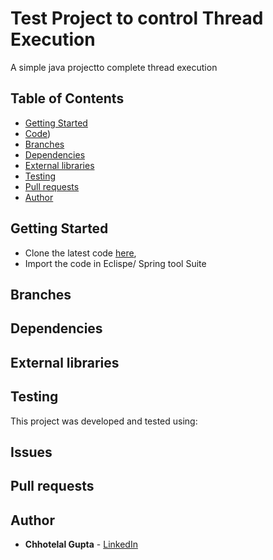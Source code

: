 # Test Project to control Thread Execution

A simple java projectto complete thread execution

## Table of Contents

* [Getting Started](#getting-started)
* [Code](https://github.com/guptachhotelal/ThreadTest))
* [Branches](#branches)
* [Dependencies](#dependencies)
* [External libraries](#external-libraries)
* [Testing](#testing)
* [Pull requests](#pull-requests)
* [Author](#author)

## Getting Started

* Clone the latest code [here](https://github.com/guptachhotelal/ThreadTest),
* Import the code in Eclispe/ Spring tool Suite

## Branches

## Dependencies

## External libraries

## Testing

This project was developed and tested using:

## Issues

## Pull requests

## Author

* **Chhotelal Gupta** - [LinkedIn](https://www.linkedin.com/in/guptachhotelal)
